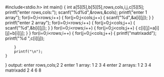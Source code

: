#include<stdio.h>
int main()
{
    int a[5][5],b[5][5],rows,cols,i,j,c[5][5];
    printf("enter rows,cols:");
    scanf("%d%d",&rows,&cols);
    printf("enter 1 array");
    for(i=0;i<rows;i++)
    {
        for(j=0;j<cols;j++)
        {
            scanf("%d",&a[i][j]);
        }
    }
    printf("enter 2 array");
    for(i=0;i<rows;i++)
    {
        for(j=0;j<cols;j++)
        {
            scanf("%d",&b[i][j]);
        }
    }
     for(i=0;i<rows;i++)
    {
        for(j=0;j<cols;j++)
        {
            c[i][j]=a[i][j]+b[i][j];
        }
    }
     for(i=0;i<rows;i++)
    {
        for(j=0;j<cols;j++)
        {
           printf("matrixadd");
            printf("%d ",c[i][j]);
            
        }
        printf("\n");
    }
    
}
output:
enter rows,cols;2
2
enter 1 array:
1 2
3 4
enter 2 arrays:
1 2
3 4
matrixadd
2 4
6 8
